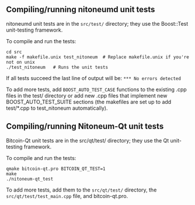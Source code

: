 Compiling/running nitoneumd unit tests
------------------------------------

nitoneumd unit tests are in the `src/test/` directory; they
use the Boost::Test unit-testing framework.

To compile and run the tests:

	cd src
	make -f makefile.unix test_nitoneum  # Replace makefile.unix if you're not on unix
	./test_nitoneum   # Runs the unit tests

If all tests succeed the last line of output will be:
`*** No errors detected`

To add more tests, add `BOOST_AUTO_TEST_CASE` functions to the existing
.cpp files in the test/ directory or add new .cpp files that
implement new BOOST_AUTO_TEST_SUITE sections (the makefiles are
set up to add test/*.cpp to test_nitoneum automatically).


Compiling/running Nitoneum-Qt unit tests
---------------------------------------

Bitcoin-Qt unit tests are in the src/qt/test/ directory; they
use the Qt unit-testing framework.

To compile and run the tests:

	qmake bitcoin-qt.pro BITCOIN_QT_TEST=1
	make
	./nitoneum-qt_test

To add more tests, add them to the `src/qt/test/` directory,
the `src/qt/test/test_main.cpp` file, and bitcoin-qt.pro.
